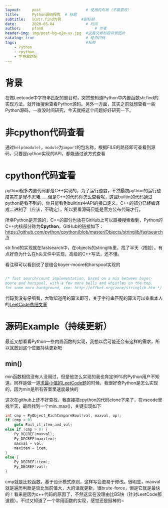 ```yaml
---
layout:     post   				    # 使用的布局（不需要改）
title:      Python源码探究	# 标题 
subtitle:   以str.find为例			#副标题
date:       2020-05-04  			# 时间
author:     pfan8 						# 作者
header-img: img/post-bg-e2e-ux.jpg 	#这篇文章标题背景图片
catalog: true 						# 是否归档
tags:								#标签
    - Python
    - cpython
    - 字符串匹配
---
```

# 背景
在做Leetcode中字符串匹配的题目时，突然想知道Python中内置函数str.find的实现方法，就开始搜索查看Python源码。另外一方面，其实之前就想查看一些Python源码，一直没时间研究，今天就把这个问题好好研究一下。

# 非cpython代码查看
通过`help(module)`，`module`为`import`的包名称，根据FILE的路径即可查看到源码，只要是python实现的API，都能通过该方式查看

# cpython代码查看
python很多内置代码都是C++实现的，为了运行速度，不然最初python的运行速度实在是惨不忍睹……但是C++的代码你怎么查看呢，这些builtin的代码通过python是看不到的，你只能看到builtins中API的接口定义，C++的部分已经编译成二进制了（应该，不确定），所以要看源码只能是官方公布代码才行。

所幸Python是开源的，C++的部分也放在GitHub上可以直接搜索看到，Python的C++内核部分称为**Cpython**，GitHub的链接如下：https://github.com/python/cpython/blob/master/Objects/stringlib/fastsearch.h

str.find的实现就在fastsearch中，在objects的stringlib里，找了半天（捂脸）。有点好奇为什么在h头文件中实现，高级的C++写法，还不懂。

看注释可以看到说了是结合boyer-moore和horspool实现的

```c++

/* fast search/count implementation, based on a mix between boyer-
moore and horspool, with a few more bells and whistles on the top.
for some more background, see: http://effbot.org/zone/stringlib.htm */

```

代码我没有仔细看，大致知道用的算法即可，关于字符串匹配的算法可以查看本人的[LeetCode总结文章](https://github.com/pfan8/ChinaHadoop_AI_Offer/blob/master/%E5%AD%97%E7%AC%A6%E4%B8%B2/%5BLeetCode%2028%5D%20Implement%20strStr()/%E6%80%BB%E7%BB%93.md)


# 源码Example（持续更新）

最近又想看看Python一些内置函数的实现，我想以后可能还会有这样的需求，所以就放到这个位置持续更新吧

## min()

min函数相信没有人没用过，但是他怎么实现的我也肯定99%的Python用户不知道。同样是做一道[求最小值的LeetCode题](https://leetcode.com/problems/find-minimum-in-rotated-sorted-array-ii/submissions/)的时候，我很好奇Python是怎么实现的，因为min是所有答案里速度最快的

这次在github上还不好查找，我直接把cpython的代码clone下来了，在vscode里找半天，最后找到一个min_max()，关键实现如下

```c++
int cmp = PyObject_RichCompareBool(val, maxval, op);
if (cmp < 0)
    goto Fail_it_item_and_val;
else if (cmp > 0) {
    Py_DECREF(maxval);
    Py_DECREF(maxitem);
    maxval = val;
    maxitem = item;
}
else {
    Py_DECREF(item);
    Py_DECREF(val);
}
```

cmp就是比较函数，基于设计模式原则，这样写会更易于修改。很明显，maxval就是遍历判断是否比当前值大，大的话就更新，很brute-force，但是它就是最快的！看来是因为c++代码的原因了，不然这实在没理由比BS快（针对LeetCode那道题）。不过又知道了一个常用函数的实现，感觉还是挺棒的~


